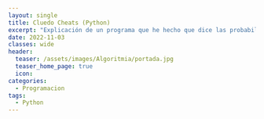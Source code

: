 ```yaml
---
layout: single
title: Cluedo Cheats (Python)
excerpt: "Explicación de un programa que he hecho que dice las probabilidades de cada persona en el Cluedo, las mejores preguntas..."
date: 2022-11-03
classes: wide
header:
  teaser: /assets/images/Algoritmia/portada.jpg
  teaser_home_page: true
  icon: 
categories:
  - Programacion
tags:  
  - Python
---
```


